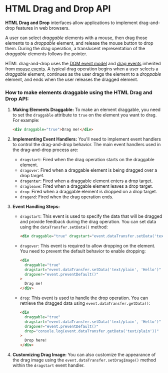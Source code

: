 # HTML Drag and Drop API

**HTML Drag and Drop** interfaces allow applications to implement drag-and-drop features in web browsers.

A user can select *draggable* elements with a mouse, then drag those elements to a *droppable* element, and release the mouse button to drop them. During the drag operation, a translucent representation of the *draggable* elements follows the pointer.

HTML drag-and-drop uses the [DOM event model](https://developer.mozilla.org/en-US/docs/Web/API/Event) and [drag events](<https://developer.mozilla.org/en-US/docs/Web/API/DragEvent>) inherited from [mouse events](https://developer.mozilla.org/en-US/docs/Web/API/MouseEvent). A typical drag operation begins when a user selects a *draggable* element, continues as the user drags the element to a *droppable* element, and ends when the user releases the dragged element.

### How to make elements draggable using the HTML Drag and Drop API:

1. **Making Elements Draggable:**
   To make an element draggable, you need to set the `draggable` attribute to `true` on the element you want to drag. For example:

   ```html
   <div draggable="true">Drag me!</div>
   ```

2. **Implementing Event Handlers:**
   You'll need to implement event handlers to control the drag-and-drop behavior. The main event handlers used in the drag-and-drop process are:

   - `dragstart`: Fired when the drag operation starts on the draggable element.
   - `dragover`: Fired when a draggable element is being dragged over a drop target.
   - `dragenter`: Fired when a draggable element enters a drop target.
   - `dragleave`: Fired when a draggable element leaves a drop target.
   - `drop`: Fired when a draggable element is dropped on a drop target.
   - `dragend`: Fired when the drag operation ends.

3. **Event Handling Steps:**

   - `dragstart`: This event is used to specify the data that will be dragged and provide feedback during the drag operation. You can set data using the `dataTransfer.setData()` method:

     ```html
     <div draggable="true" dragstart="event.dataTransfer.setData('text/plain', 'Hello')">Drag me!</div>
     ```

   - `dragover`: This event is required to allow dropping on the element. You need to prevent the default behavior to enable dropping:

     ```html
     <div
       draggable="true"
       dragstart="event.dataTransfer.setData('text/plain', 'Hello')"
       dragover="event.preventDefault()"
     >
       Drag me!
     </div>
     ```

   - `drop`: This event is used to handle the drop operation. You can retrieve the dragged data using `event.dataTransfer.getData()`:

     ```html
     <div
       draggable="true"
       dragstart="event.dataTransfer.setData('text/plain', 'Hello')"
       dragover="event.preventDefault()"
       drop="console.log(event.dataTransfer.getData('text/plain'))"
     >
       Drop here!
     </div>
     ```

4. **Customizing Drag Image:**
   You can also customize the appearance of the drag image using the `event.dataTransfer.setDragImage()` method within the `dragstart` event handler.

